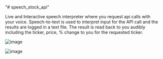 "# speech_stock_api" 

Live and Interactive speech interpreter where you request api calls with your voice. Speech-to-text is used to interpret input for the API call and the results are logged in a text file. The result is read back to you audibly including the ticker, price, % change to you for the requested ticker.


![image](https://user-images.githubusercontent.com/98496684/206564754-7d3490a3-dd79-4bb4-bab1-b0c8ab068cad.png)

![image](https://user-images.githubusercontent.com/98496684/206564835-f21b3714-2da6-4715-b638-a41c6e4a7db8.png)
